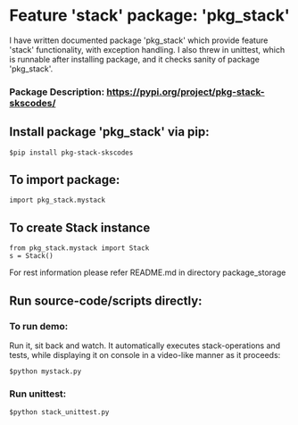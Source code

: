 # Feature 'stack' package: 'pkg_stack' #

I have written documented package 'pkg_stack' which provide feature 'stack' functionality, with exception handling. I also threw in unittest, which is runnable after installing package, and it checks sanity of package 'pkg_stack'.      

###  Package Description: https://pypi.org/project/pkg-stack-skscodes/  ###

## Install package 'pkg_stack' via pip: ##         
```
$pip install pkg-stack-skscodes
```     
     
## To import package:          ##
```
import pkg_stack.mystack
```

## To create Stack instance   ##
```
from pkg_stack.mystack import Stack
s = Stack()
```       
For rest information please refer README.md in directory package_storage      
     
     
## Run source-code/scripts directly:     ##
### To run demo:      ###
Run it, sit back and watch. It automatically executes stack-operations and tests, while displaying it on console in a video-like manner as it proceeds:         
```
$python mystack.py
```           
      
### Run unittest:         ##  
```
$python stack_unittest.py
```
   


